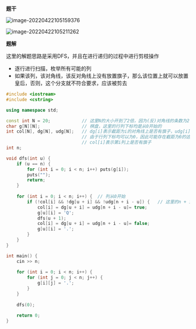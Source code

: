 **题干**

![image-20220422105159376](https://cdn.jsdelivr.net/gh/liver0377/images@main/img/image-20220422105159376.png)

![image-20220422105211262](https://cdn.jsdelivr.net/gh/liver0377/images@main/img/image-20220422105211262.png)



**题解**

这里的解题思路是采用DFS，并且在进行递归的过程中进行剪枝操作

- 逐行进行扫描，枚举所有可能的列
- 如果该列，该对角线，该反对角线上没有放置旗子，那么该位置上就可以放置皇后，否则，这个分支就不符合要求，应该被剪去



```cpp
#include <iostream>
#include <cstring>

using namespace std;

const int N = 20;            // 这里N的大小开到了2倍，因为(反)对角线的条数为2 * n - 1
char g[N][N];                // 棋盘，这里的行列下标均是从0开始的
int col[N], dg[N], udg[N];   // dg[i]表示截距为i的对角线上是否有旗子，udg[i]表示截距为i的反对角线上是否有旗子
                             // 由于行列下标均可以为0，因此可能存在截距为0的这种情况
                             // col[i]表示第i列上是否有旗子
int n;

void dfs(int u) {
    if (u == n) {
        for (int i = 0; i < n; i++) puts(g[i]);
        puts("");
        return;
    }
    
    for (int i = 0; i < n; i++) {  // 列从0开始
        if (!col[i] && !dg[u + i] && !udg[n + i - u]) {   // 这里的n + i - u之所以要加上n是因为 i - u 可能会出                                                           // 现负数, 最小的n + i -  u正好是0
            col[i] = dg[u + i] = udg[n + i - u]= true;
            g[u][i] = 'Q';
            dfs(u + 1);
            col[i] = dg[u + i] = udg[n + i - u]= false;
            g[u][i] = '.';
        }
    }
}

int main() {
    cin >> n;
    
    for (int i = 0; i < n; i++) {
        for (int j = 0; j < n; j++) {
            g[i][j] = '.';
        }
    }
    
    dfs(0);
    
    return 0;
}
```


